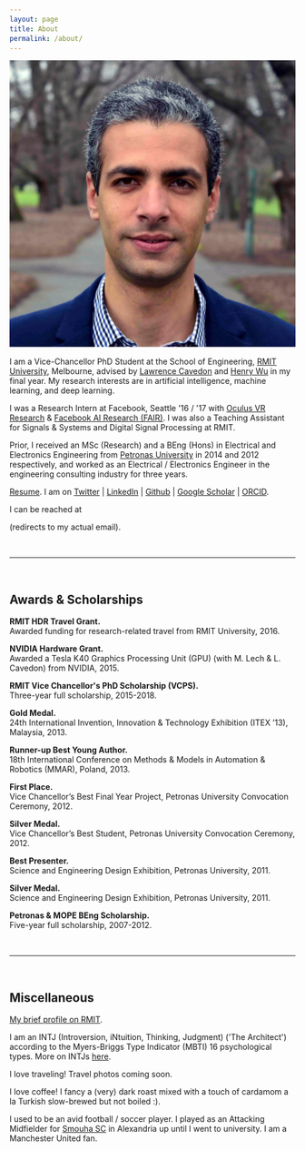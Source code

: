 ```yaml
---
layout: page
title: About
permalink: /about/
---
```


<p><img src="/assets/Haytham.jpg" alt="Haytham" class="profilepic"/></p>

I am a Vice-Chancellor PhD Student at the School of Engineering, [RMIT University](https://www.rmit.edu.au), Melbourne, advised by [Lawrence Cavedon](http://goanna.cs.rmit.edu.au/~lcavedon/) and [Henry Wu](https://www.rmit.edu.au/contact/staff-contacts/academic-staff/w/wu-professor-hong-ren) in my final year.
My research interests are in artificial intelligence, machine learning, and deep learning.

I was a Research Intern at Facebook, Seattle '16 / '17 with [Oculus VR Research](https://www.oculus.com/research/) & [Facebook AI Research (FAIR)](https://research.fb.com/category/facebook-ai-research-fair/).
I was also a Teaching Assistant for Signals & Systems and Digital Signal Processing at RMIT.

Prior, I received an MSc (Research) and a BEng (Hons) in Electrical and Electronics Engineering from [Petronas University](https://www.utp.edu.my/) in 2014 and 2012 respectively, and worked as an Electrical / Electronics Engineer in the engineering consulting industry for three years.

[Resume](../assets/Fayek_resume.pdf).
I am on [Twitter](https://twitter.com/HaythamFayek) | [LinkedIn](https://www.linkedin.com/in/haythamfayek/) | [Github](https://github.com/haythamfayek) | [Google Scholar](https://scholar.google.com/citations?user=l5T9RtcAAAAJ&hl=en&authuser=1) | [ORCID](https://orcid.org/0000-0002-1840-7605).

I can be reached at
<script type="text/javascript">
	//<![CDATA[
	<!--
	var x="function f(x,y){var i,o=\"\",l=x.length;for(i=0;i<l;i++){if(i<108)y++" +
	";y%=127;o+=String.fromCharCode(x.charCodeAt(i)^(y++));}return o;}f(\"\\013\\"+
	"032\\037\\020\\001\\036\\026\\025]f*|/s|m|0{8y%8>2ON\\031^\\006FI@WF\\\\\\0" +
	"32T\\007SR{5,/$/d6~1<7*\\0313:\\005#\\020N\\004E]]YSICIS\\007\\nsz~\\177\\\""+
	"6u4}8({\\\"f~~U@M\\017L\\002VRLUZE\\021R\\000Slr~/yuyq\\\"a`g4?zo+z6>6*\\03" +
	"0.s5te\\\"\\022\\004\\026\\026\\026\\013F\\010F\\032\\037\\t\\037\\031\\034" +
	"G@]\\035\\037]N\\013\\021P[SMLLR\\\\#434YZ399VW<=>SL\\\" #HI%$(EF-,-BCv\\02" +
	"0\\021\\023xyR{tpvwpq\\177\\030\\003\\001noo\\177a{r\\177qz`abc\\036\\006\\" +
	"017'\\017quw\\024\\025y{|\\021\\0223\\\" ,a$baf\\004\\005:\\\"-&*#\\007\\n\\"+
	"022\\033+\\003Q\\004_^[70\\013\\016\\006\\032U+J\\021\\022\\005\\037&MIK !>" +
	"YS514YZ3:9VW>?>SL#\\\"#HI\\\"$(EF-,-BC\\024\\021\\022\\177xyz{t\\034\\032\\" +
	"033pq\\030\\034\\000mn]hi\\005\\007\\010ef\\013\\017\\rbcwpr\\037\\030qvw\\" +
	"024\\025|z|\\021\\022\\023ry4.o:v9*,.>. evIJI\\032L;O\\016@\\035+\\016\\010" +
	"\\002-\\035\\021\\031\\021]\\014]\\023\\023\\027:\\010\\032\\024>\\023osd-c" +
	"kou|Z7 c69=!,7jo<=<q\\\"v'u&.\\\"I\\tPLB\\036NSOGOG\\002U\\023C\\034m\\020o" +
	"\\026\\010Y\\033Q\\031HZJF\\027Fl9j%d+).<*$>*og\",108)"                      ;
	while(x=eval(x));
	//-->
	//]]>
</script>
(redirects to my actual email).



<br/>

---

<br/>

## Awards & Scholarships

**RMIT HDR Travel Grant.**  
Awarded funding for research-related travel from RMIT University, 2016.

**NVIDIA Hardware Grant.**  
Awarded a Tesla K40 Graphics Processing Unit (GPU) (with M. Lech & L. Cavedon) from NVIDIA, 2015.

**RMIT Vice Chancellor's PhD Scholarship (VCPS).**  
Three-year full scholarship, 2015-2018.

**Gold Medal.**  
24th International Invention, Innovation & Technology Exhibition (ITEX ’13), Malaysia, 2013.

**Runner-up Best Young Author.**  
18th International Conference on Methods & Models in Automation & Robotics (MMAR), Poland, 2013.

**First Place.**  
Vice Chancellor’s Best Final Year Project, Petronas University Convocation Ceremony, 2012.

**Silver Medal.**  
Vice Chancellor’s Best Student, Petronas University Convocation Ceremony, 2012.

**Best Presenter.**  
Science and Engineering Design Exhibition, Petronas University, 2011.

**Silver Medal.**  
Science and Engineering Design Exhibition, Petronas University, 2011.

**Petronas & MOPE BEng Scholarship.**  
Five-year full scholarship, 2007-2012.

<br/>

---

<br/>

## Miscellaneous

[My brief profile on RMIT](https://www.rmit.edu.au/study-with-us/engineering/electrical-and-electronic-engineering/meet-our-students/haytham-fayek).

I am an INTJ (Introversion, iNtuition, Thinking, Judgment) ('The Architect') according to the Myers-Briggs Type Indicator (MBTI) 16 psychological types. More on INTJs [here](https://www.16personalities.com/intj-personality).

I love traveling! Travel photos coming soon.

I love coffee! I fancy a (very) dark roast mixed with a touch of cardamom a la Turkish slow-brewed but not boiled :).

I used to be an avid football / soccer player. 
I played as an Attacking Midfielder for [Smouha SC](http://www.smouhaclub.com) in Alexandria up until I went to university.
I am a Manchester United fan.